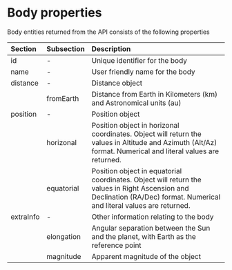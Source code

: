 # Body properties

Body entities returned from the API consists of the following properties 

| Section | Subsection | Description |
| :--- | :--- | :--- |
| id | - | Unique identifier for the body |
| name | - | User friendly name for the body |
| distance | - | Distance object |
|  | fromEarth | Distance from Earth in Kilometers \(km\) and Astronomical units \(au\) |
| position | - | Position object |
|  | horizonal | Position object in horizonal coordinates. Object will return the values in Altitude and Azimuth \(Alt/Az\) format. Numerical and literal values are returned. |
|  | equatorial | Position object in equatorial coordinates. Object will return the values in Right Ascension and Declination \(RA/Dec\) format. Numerical and literal values are returned. |
| extraInfo | - | Other information relating to the body |
|  | elongation | Angular separation between the Sun and the planet, with Earth as the reference point |
|  | magnitude | Apparent magnitude of the object |

## 

